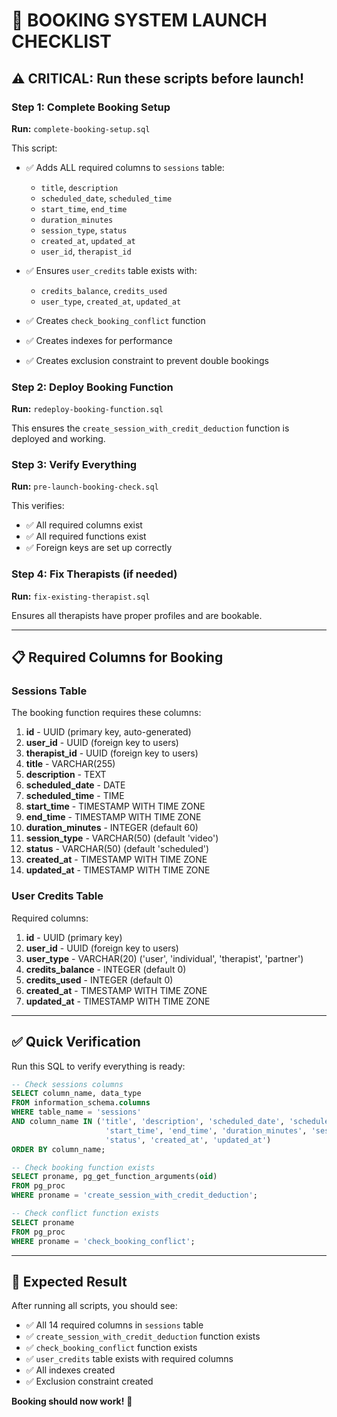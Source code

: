 # 🚀 BOOKING SYSTEM LAUNCH CHECKLIST

## ⚠️ CRITICAL: Run these scripts before launch!

### Step 1: Complete Booking Setup
**Run:** `complete-booking-setup.sql`

This script:
- ✅ Adds ALL required columns to `sessions` table:
  - `title`, `description`
  - `scheduled_date`, `scheduled_time`
  - `start_time`, `end_time`
  - `duration_minutes`
  - `session_type`, `status`
  - `created_at`, `updated_at`
  - `user_id`, `therapist_id`

- ✅ Ensures `user_credits` table exists with:
  - `credits_balance`, `credits_used`
  - `user_type`, `created_at`, `updated_at`

- ✅ Creates `check_booking_conflict` function
- ✅ Creates indexes for performance
- ✅ Creates exclusion constraint to prevent double bookings

### Step 2: Deploy Booking Function
**Run:** `redeploy-booking-function.sql`

This ensures the `create_session_with_credit_deduction` function is deployed and working.

### Step 3: Verify Everything
**Run:** `pre-launch-booking-check.sql`

This verifies:
- ✅ All required columns exist
- ✅ All required functions exist
- ✅ Foreign keys are set up correctly

### Step 4: Fix Therapists (if needed)
**Run:** `fix-existing-therapist.sql`

Ensures all therapists have proper profiles and are bookable.

---

## 📋 Required Columns for Booking

### Sessions Table
The booking function requires these columns:

1. **id** - UUID (primary key, auto-generated)
2. **user_id** - UUID (foreign key to users)
3. **therapist_id** - UUID (foreign key to users)
4. **title** - VARCHAR(255)
5. **description** - TEXT
6. **scheduled_date** - DATE
7. **scheduled_time** - TIME
8. **start_time** - TIMESTAMP WITH TIME ZONE
9. **end_time** - TIMESTAMP WITH TIME ZONE
10. **duration_minutes** - INTEGER (default 60)
11. **session_type** - VARCHAR(50) (default 'video')
12. **status** - VARCHAR(50) (default 'scheduled')
13. **created_at** - TIMESTAMP WITH TIME ZONE
14. **updated_at** - TIMESTAMP WITH TIME ZONE

### User Credits Table
Required columns:
1. **id** - UUID (primary key)
2. **user_id** - UUID (foreign key to users)
3. **user_type** - VARCHAR(20) ('user', 'individual', 'therapist', 'partner')
4. **credits_balance** - INTEGER (default 0)
5. **credits_used** - INTEGER (default 0)
6. **created_at** - TIMESTAMP WITH TIME ZONE
7. **updated_at** - TIMESTAMP WITH TIME ZONE

---

## ✅ Quick Verification

Run this SQL to verify everything is ready:

```sql
-- Check sessions columns
SELECT column_name, data_type 
FROM information_schema.columns 
WHERE table_name = 'sessions' 
AND column_name IN ('title', 'description', 'scheduled_date', 'scheduled_time', 
                     'start_time', 'end_time', 'duration_minutes', 'session_type', 
                     'status', 'created_at', 'updated_at')
ORDER BY column_name;

-- Check booking function exists
SELECT proname, pg_get_function_arguments(oid) 
FROM pg_proc 
WHERE proname = 'create_session_with_credit_deduction';

-- Check conflict function exists
SELECT proname 
FROM pg_proc 
WHERE proname = 'check_booking_conflict';
```

---

## 🎯 Expected Result

After running all scripts, you should see:
- ✅ All 14 required columns in `sessions` table
- ✅ `create_session_with_credit_deduction` function exists
- ✅ `check_booking_conflict` function exists
- ✅ `user_credits` table exists with required columns
- ✅ All indexes created
- ✅ Exclusion constraint created

**Booking should now work!** 🎉

